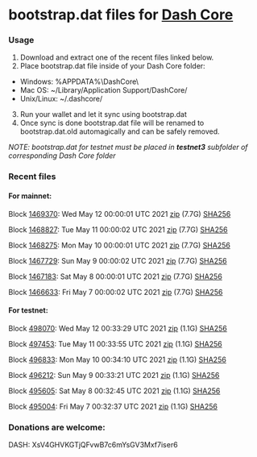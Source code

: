 # bootstrap.dat files for [Dash Core](https://github.com/dashpay/dash)

### Usage

1. Download and extract one of the recent files linked below.
2. Place bootstrap.dat file inside of your Dash Core folder:
 - Windows: %APPDATA%\DashCore\
 - Mac OS: ~/Library/Application Support/DashCore/
 - Unix/Linux: ~/.dashcore/
3. Run your wallet and let it sync using bootstrap.dat
4. Once sync is done bootstrap.dat file will be renamed to bootstrap.dat.old automagically and can be safely removed.

_NOTE: bootstrap.dat for testnet must be placed in **testnet3** subfolder of corresponding Dash Core folder_

### Recent files

#### For mainnet:

Block [1469370](https://insight.dash.org/insight/block/0000000000000013df310744a5c57c1b714acd8aeffc372c2d5b590813d8225a): Wed May 12 00:00:01 UTC 2021 [zip](https://dash-bootstrap.ams3.digitaloceanspaces.com/mainnet/2021-05-12/bootstrap.dat.zip) (7.7G) [SHA256](https://dash-bootstrap.ams3.digitaloceanspaces.com/mainnet/2021-05-12/sha256.txt)

Block [1468827](https://insight.dash.org/insight/block/00000000000000031c2a205481ba8c1a2aae973bdc2589ad38a1b7f933be48aa): Tue May 11 00:00:02 UTC 2021 [zip](https://dash-bootstrap.ams3.digitaloceanspaces.com/mainnet/2021-05-11/bootstrap.dat.zip) (7.7G) [SHA256](https://dash-bootstrap.ams3.digitaloceanspaces.com/mainnet/2021-05-11/sha256.txt)

Block [1468275](https://insight.dash.org/insight/block/000000000000000e467ef8b3b45fd0cc73f80d3caab5ee3c8456869bc566a618): Mon May 10 00:00:01 UTC 2021 [zip](https://dash-bootstrap.ams3.digitaloceanspaces.com/mainnet/2021-05-10/bootstrap.dat.zip) (7.7G) [SHA256](https://dash-bootstrap.ams3.digitaloceanspaces.com/mainnet/2021-05-10/sha256.txt)

Block [1467729](https://insight.dash.org/insight/block/000000000000000ac65341f5912bd29065e431d8a023187edc1fd741ccf3bdfd): Sun May  9 00:00:02 UTC 2021 [zip](https://dash-bootstrap.ams3.digitaloceanspaces.com/mainnet/2021-05-09/bootstrap.dat.zip) (7.7G) [SHA256](https://dash-bootstrap.ams3.digitaloceanspaces.com/mainnet/2021-05-09/sha256.txt)

Block [1467183](https://insight.dash.org/insight/block/0000000000000002b40d54ec8089b3cc2e0fdf847cc78b1757f9a83ab27d786a): Sat May  8 00:00:01 UTC 2021 [zip](https://dash-bootstrap.ams3.digitaloceanspaces.com/mainnet/2021-05-08/bootstrap.dat.zip) (7.7G) [SHA256](https://dash-bootstrap.ams3.digitaloceanspaces.com/mainnet/2021-05-08/sha256.txt)

Block [1466633](https://insight.dash.org/insight/block/000000000000000e5d875c7ad36c4944afe6f6835e7292d31564728acc352e29): Fri May  7 00:00:02 UTC 2021 [zip](https://dash-bootstrap.ams3.digitaloceanspaces.com/mainnet/2021-05-07/bootstrap.dat.zip) (7.7G) [SHA256](https://dash-bootstrap.ams3.digitaloceanspaces.com/mainnet/2021-05-07/sha256.txt)


#### For testnet:

Block [498070](https://testnet-insight.dashevo.org/insight/block/000000aa09ff6e71fcbdaa9c3651966f1db737e0c2ef1aabefe8206ee73acaac): Wed May 12 00:33:29 UTC 2021 [zip](https://dash-bootstrap.ams3.digitaloceanspaces.com/testnet/2021-05-12/bootstrap.dat.zip) (1.1G) [SHA256](https://dash-bootstrap.ams3.digitaloceanspaces.com/testnet/2021-05-12/sha256.txt)

Block [497453](https://testnet-insight.dashevo.org/insight/block/00000184d4814cb831d910b3c3e41611e01710e5b97f61fca1f63514fac63d6f): Tue May 11 00:33:55 UTC 2021 [zip](https://dash-bootstrap.ams3.digitaloceanspaces.com/testnet/2021-05-11/bootstrap.dat.zip) (1.1G) [SHA256](https://dash-bootstrap.ams3.digitaloceanspaces.com/testnet/2021-05-11/sha256.txt)

Block [496833](https://testnet-insight.dashevo.org/insight/block/00000157a186fed10a9a14ae139bc5b7817fd8468cf9a0107123ed12635cdc2a): Mon May 10 00:34:10 UTC 2021 [zip](https://dash-bootstrap.ams3.digitaloceanspaces.com/testnet/2021-05-10/bootstrap.dat.zip) (1.1G) [SHA256](https://dash-bootstrap.ams3.digitaloceanspaces.com/testnet/2021-05-10/sha256.txt)

Block [496212](https://testnet-insight.dashevo.org/insight/block/000000e0ea8584892abc9802267f956c5afba28d3bf65c6a4db95e711a767a1f): Sun May  9 00:33:21 UTC 2021 [zip](https://dash-bootstrap.ams3.digitaloceanspaces.com/testnet/2021-05-09/bootstrap.dat.zip) (1.1G) [SHA256](https://dash-bootstrap.ams3.digitaloceanspaces.com/testnet/2021-05-09/sha256.txt)

Block [495605](https://testnet-insight.dashevo.org/insight/block/000000fb15adfa5d02c32579334c97c02f86004a4e88b14488b7bef361bfbed7): Sat May  8 00:32:45 UTC 2021 [zip](https://dash-bootstrap.ams3.digitaloceanspaces.com/testnet/2021-05-08/bootstrap.dat.zip) (1.1G) [SHA256](https://dash-bootstrap.ams3.digitaloceanspaces.com/testnet/2021-05-08/sha256.txt)

Block [495004](https://testnet-insight.dashevo.org/insight/block/0000010b4ccc18261c913f2f6439a81e7d4b0e6b1ef4f6d0cb3d65ee11c5cc34): Fri May  7 00:32:37 UTC 2021 [zip](https://dash-bootstrap.ams3.digitaloceanspaces.com/testnet/2021-05-07/bootstrap.dat.zip) (1.1G) [SHA256](https://dash-bootstrap.ams3.digitaloceanspaces.com/testnet/2021-05-07/sha256.txt)


### Donations are welcome:

DASH: XsV4GHVKGTjQFvwB7c6mYsGV3Mxf7iser6
